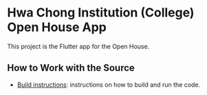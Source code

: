 # Hwa Chong Institution (College) Open House App

This project is the Flutter app for the Open House.

<h2>How to Work with the Source</h2>

* [Build instructions](doc/BUILDING.md): instructions on how to build and run the code.